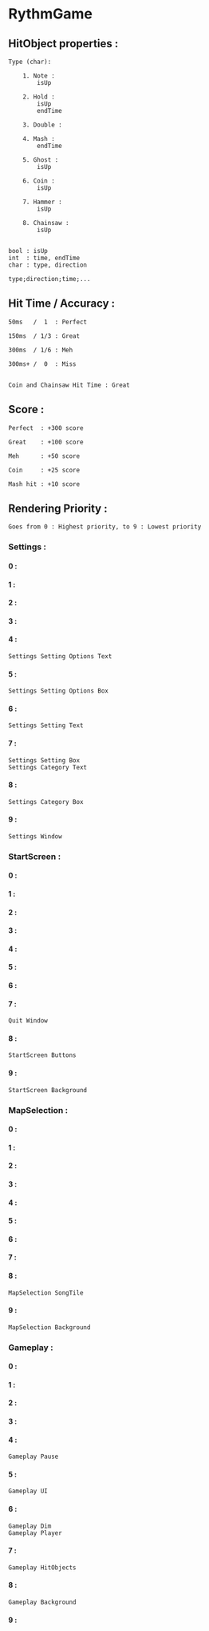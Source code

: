 # RythmGame


## HitObject properties :

	Type (char):

		1. Note :
			isUp

		2. Hold :
			isUp
			endTime

		3. Double :

		4. Mash :
			endTime

		5. Ghost :
			isUp

		6. Coin :
			isUp

		7. Hammer :
			isUp

		8. Chainsaw :
			isUp


	bool : isUp
	int  : time, endTime
	char : type, direction

	type;direction;time;...



## Hit Time / Accuracy :

	50ms   /  1  : Perfect

	150ms  / 1/3 : Great

	300ms  / 1/6 : Meh

	300ms+ /  0  : Miss


	Coin and Chainsaw Hit Time : Great



## Score :

	Perfect  : +300 score

	Great    : +100 score

	Meh      : +50 score

	Coin     : +25 score

	Mash hit : +10 score



## Rendering Priority :

	Goes from 0 : Highest priority, to 9 : Lowest priority


### Settings :


#### 0 :

#### 1 :

#### 2 :

#### 3 :

#### 4 :

	Settings Setting Options Text

#### 5 :

	Settings Setting Options Box

#### 6 :

	Settings Setting Text

#### 7 :

	Settings Setting Box
	Settings Category Text

#### 8 :

	Settings Category Box

#### 9 :

	Settings Window



### StartScreen :


#### 0 :

#### 1 :

#### 2 :

#### 3 :

#### 4 :

#### 5 :

#### 6 :

#### 7 :

	Quit Window

#### 8 :

	StartScreen Buttons

#### 9 :

	StartScreen Background



### MapSelection :


#### 0 :

#### 1 :

#### 2 :

#### 3 :

#### 4 :

#### 5 :

#### 6 :

#### 7 :

#### 8 :

	MapSelection SongTile

#### 9 :

	MapSelection Background



### Gameplay :


#### 0 :

#### 1 :

#### 2 :

#### 3 :

#### 4 :
	Gameplay Pause

#### 5 :

	Gameplay UI

#### 6 :

	Gameplay Dim
	Gameplay Player

#### 7 :

	Gameplay HitObjects

#### 8 :

	Gameplay Background

#### 9 :

